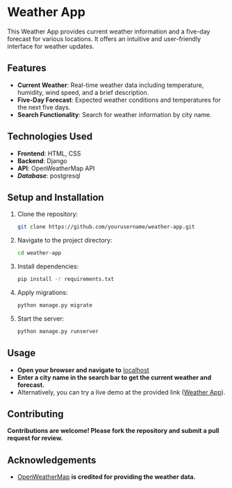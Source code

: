 # Weather App

This Weather App provides current weather information and a five-day forecast for various locations. It offers an intuitive and user-friendly interface for weather updates.

## Features

- **Current Weather**: Real-time weather data including temperature, humidity, wind speed, and a brief description.
- **Five-Day Forecast**: Expected weather conditions and temperatures for the next five days.
- **Search Functionality**: Search for weather information by city name.

## Technologies Used

- **Frontend**: HTML, CSS
- **Backend**: Django
- **API**: OpenWeatherMap API
- ***Database***: postgresql

## Setup and Installation

1. Clone the repository:
   ```bash
   git clone https://github.com/yourusername/weather-app.git
2. Navigate to the project directory:
   ```bash
   cd weather-app
3. Install dependencies:
   ```bash
   pip install -r requirements.txt
4. Apply migrations:
   ```bash
   python manage.py migrate
5. Start the server:
   ```bash
   python manage.py runserver

## Usage

- **Open your browser and navigate to** [localhost](http://localhost:8000)
- **Enter a city name in the search bar to get the current weather and forecast.**
- Alternatively, you can try a live demo at the provided link ([Weather App](https://weather-app-vbta.onrender.com/)).

## Contributing
**Contributions are welcome! Please fork the repository and submit a pull request for review.**

## Acknowledgements
- [OpenWeatherMap](https://openweathermap.org/) **is credited for providing the weather data.**



